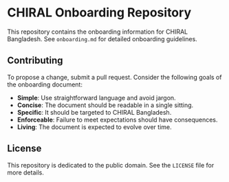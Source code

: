 # CHIRAL Onboarding Repository
This repository contains the onboarding information for CHIRAL Bangladesh. See `onboarding.md` for detailed onboarding guidelines.

## Contributing
To propose a change, submit a pull request. Consider the following goals of the onboarding document:

- **Simple**: Use straightforward language and avoid jargon.
- **Concise**: The document should be readable in a single sitting.
- **Specific**: It should be targeted to CHIRAL Bangladesh.
- **Enforceable**: Failure to meet expectations should have consequences.
- **Living**: The document is expected to evolve over time.

## License
This repository is dedicated to the public domain. See the `LICENSE` file for more details.